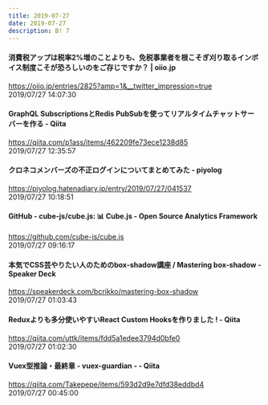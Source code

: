 ```yaml
---
title: 2019-07-27
date: 2019-07-27
description: B! 7
---
```


#### 消費税アップは税率2%増のことよりも、免税事業者を根こそぎ刈り取るインボイス制度こそが恐ろしいのをご存じですか？ | oiio.jp
https://oiio.jp/entries/2825?amp=1&__twitter_impression=true<br>
2019/07/27 14:07:30<br>


#### GraphQL SubscriptionsとRedis PubSubを使ってリアルタイムチャットサーバーを作る - Qiita
https://qiita.com/p1ass/items/462209fe73ece1238d85<br>
2019/07/27 12:35:57<br>


#### クロネコメンバーズの不正ログインについてまとめてみた - piyolog
https://piyolog.hatenadiary.jp/entry/2019/07/27/041537<br>
2019/07/27 10:18:51<br>


#### GitHub - cube-js/cube.js: 📊 Cube.js - Open Source Analytics Framework
https://github.com/cube-js/cube.js<br>
2019/07/27 09:16:17<br>


#### 本気でCSS芸やりたい人のためのbox-shadow講座 / Mastering box-shadow - Speaker Deck
https://speakerdeck.com/bcrikko/mastering-box-shadow<br>
2019/07/27 01:03:43<br>


#### Reduxよりも多分使いやすいReact Custom Hooksを作りました ! - Qiita
https://qiita.com/uttk/items/fdd5a1edee3794d0bfe0<br>
2019/07/27 01:02:30<br>


#### Vuex型推論・最終章 - vuex-guardian - - Qiita
https://qiita.com/Takepepe/items/593d2d9e7dfd38eddbd4<br>
2019/07/27 00:45:00<br>


